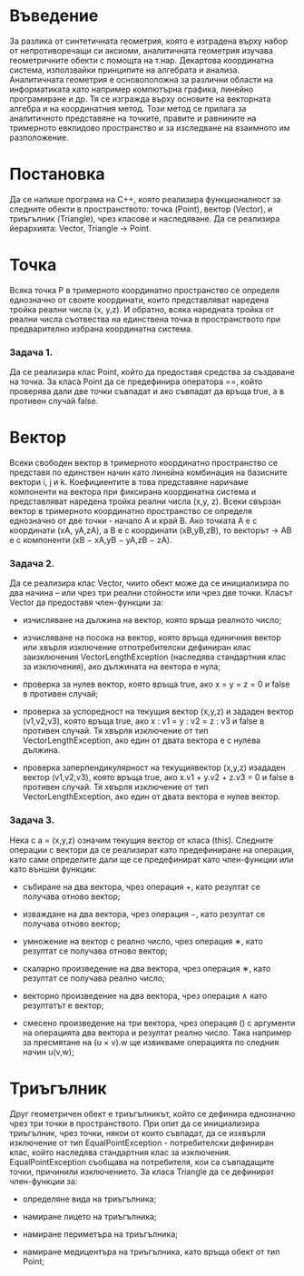 # Въведение

За разлика от синтетичната геометрия, която е изградена върху набор от непротиворечащи си аксиоми, аналитичната геометрия изучава геометричните обекти с помощта на т.нар. Декартова координатна система, използвайки принципите на алгебрата и анализа. Аналитичната геометрия е основоположна за различни области на информатиката като например компютърна графика, линейно програмиране и др. Тя се изгражда върху основите на векторната алгебра и на координатния метод. Този метод се прилага за аналитичното представяне на точките, правите и равнините на тримерното евклидово пространство и за изследване на взаимното им разположение.

# Постановка

Да се напише програма на С++, която реализира функционалност за следните обекти в пространството: точка (Point), вектор (Vector), и триъгълник (Triangle), чрез класове и наследяване. Да се реализира йерархията: Vector, Triangle -> Point.



# Точка

Всяка точка P в тримерното координатно пространство се определя еднозначно от своите координати, които представляват наредена тройка реални числа (x, y,z). И обратно, всяка наредната тройка от реални числа съотвества на единствена точка в пространството при предварително избрана координатна система.

### Задача 1. 
 Да се реализира клас Point, който да предоставя средства за създаване на точка. За класа Point да се предефинира оператора ==, който проверява дали две точки съвпадат и ако съвпадат да връща true, а в противен случай false.



# Вектор

Всеки свободен вектор в тримерното координатно пространство се представя по единствен начин като линейна комбинация на базисните вектори i, j и k. Коефициентите в това представяне наричаме компоненти на вектора при фиксирана координатна система и представляват наредена тройка реални числа (x,y, z). Всеки свързан вектор в тримерното координатно пространство се определя еднозначно от две точки - начало A и край B. Ако точката A е с координати (xA, yA,zA), a B е	с координати (xB,yB,zB), то векторът → AB е с компоненти (xB − xA,yB − yA,zB − zA).

### Задача 2.
Да се реализира клас Vector, чиито обект може да се инициализира по два начина – или чрез три реални стойности или чрез две точки. Класът Vector да предоставя член-функции за:

*	изчисляване на дължина на вектор, която връща реалното число;

*	изчисляване на посока на вектор, която връща единичния вектор или хвърля изключение отпотребителски дефиниран клас заизключения VectorLengthException (наследява стандартния клас за изключения), ако дължината на вектора е нула;
 

*	проверка за нулев вектор, която връща true, ако x = y = z = 0 и false в противен случай;

*	проверка за успоредност на текущия вектор (x,y,z) и зададен вектор (v1,v2,v3), която връща true, ако x : v1 = y : v2 = z : v3 и false в противен случай. Тя хвърля изключение от тип VectorLengthException, ако един от двата вектора е с нулева дължина.

*	проверка заперпендикулярност на текущиявектор (x,y,z) изададен вектор (v1,v2,v3), която връща true, ако x.v1 + y.v2 + z.v3 = 0 и false в противен случай. Тя хвърля изключение от тип VectorLengthException, ако един от двата вектора e нулев вектор.

### Задача 3.
Нека с a = (x,y,z) означим текущия вектор от класа (this). Следните операции с вектори да се реализират като предефиниране на операция, като сами определите дали ще се предефинират като член-функции или като външни функции:

*	събиране на два вектора, чрез операция +, като резултат се получава отново вектор;

*	изваждане на два вектора, чрез операция −, като резултат се получава отново вектор;

*	умножение на вектор с реално число, чрез операция ∗, като резултат се получава отново вектoр;

*	скаларно произведение на два вектора, чрез операция ∗, като резултат се получава реално число;

*	векторно произведение на два вектора, чрез операция ∧ като резултатът е вектор;

*	смесено произведение на три вектора, чрез операция () с аргументи на операцията два вектора и резултат реално число. Така например за пресмятане на (u × v).w ще извиквамe операцията по следния начин u(v,w);



# Триъгълник

Друг геометричен обект е триъгълникът, който се дефинира еднозначно чрез три точки в пространството. При опит да се инициализира триъгълник, чрез точки, някои от които съвпадат, да се изхвърля изключение от тип EqualPointException - потребителски дефиниран клас, който наследява стандартния клас за изключения. EqualPointException съобщава на потребителя, кои са съвпадащите точки, причинили изключението. За класа Triangle да се дефинират член-функции за:



*	определяне вида на триъгълника;

*	намиране лицето на триъгълника;

*	намиране периметъра на триъгълника;

*	намиране медицентъра на триъгълника, като връща обект от тип Point;
